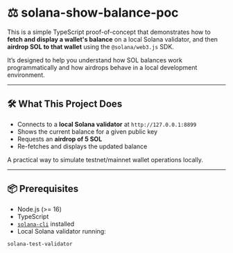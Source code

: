 # ⚖️ solana-show-balance-poc

This is a simple TypeScript proof-of-concept that demonstrates how to **fetch and display a wallet's balance** on a local Solana validator, and then **airdrop SOL to that wallet** using the `@solana/web3.js` SDK.

It’s designed to help you understand how SOL balances work programmatically and how airdrops behave in a local development environment.

---

## 🛠️ What This Project Does

- Connects to a **local Solana validator** at `http://127.0.0.1:8899`
- Shows the current balance for a given public key
- Requests an **airdrop of 5 SOL**
- Re-fetches and displays the updated balance

A practical way to simulate testnet/mainnet wallet operations locally.

---

## 📦 Prerequisites

- Node.js (>= 16)
- TypeScript
- [`solana-cli`](https://docs.solana.com/cli/install-solana-cli-tools) installed
- Local Solana validator running:

```bash
solana-test-validator
